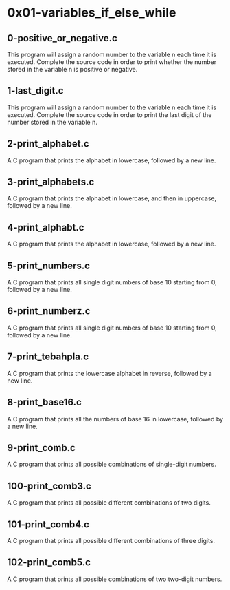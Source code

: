# 0x01-variables_if_else_while
## 0-positive_or_negative.c
This program will assign a random number to the variable n each time it is executed. Complete the source code in order to print whether the number stored in the variable n is positive or negative.
## 1-last_digit.c
This program will assign a random number to the variable n each time it is executed. Complete the source code in order to print the last digit of the number stored in the variable n.
## 2-print_alphabet.c
A C program that prints the alphabet in lowercase, followed by a new line.
## 3-print_alphabets.c
A C program that prints the alphabet in lowercase, and then in uppercase, followed by a new line.
## 4-print_alphabt.c
A C program that prints the alphabet in lowercase, followed by a new line.
## 5-print_numbers.c
A C program that prints all single digit numbers of base 10 starting from 0, followed by a new line.
## 6-print_numberz.c
A C program that prints all single digit numbers of base 10 starting from 0, followed by a new line.
## 7-print_tebahpla.c
A C program that prints the lowercase alphabet in reverse, followed by a new line.
## 8-print_base16.c
A C program that prints all the numbers of base 16 in lowercase, followed by a new line.
## 9-print_comb.c
A C program that prints all possible combinations of single-digit numbers.
## 100-print_comb3.c
A C program that prints all possible different combinations of two digits.
## 101-print_comb4.c
A C program that prints all possible different combinations of three digits.
## 102-print_comb5.c
A C program that prints all possible combinations of two two-digit numbers.
